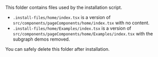 This folder contains files used by the installation script.

- `.install-files/home/index.tsx` is a version of `src/components/pageComponents/home/index.tsx` with no content.
- `.install-files/home/Examples/index.tsx` is a version of `src/components/pageComponents/home/Examples/index.tsx` with the subgraph demos removed.

You can safely delete this folder after installation.
